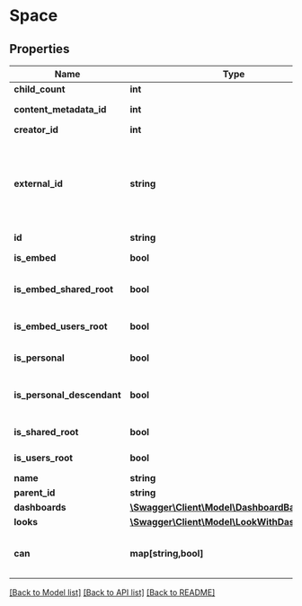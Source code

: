 # Space

## Properties
Name | Type | Description | Notes
------------ | ------------- | ------------- | -------------
**child_count** | **int** | Children Count | [optional] 
**content_metadata_id** | **int** | Id of content metadata | [optional] 
**creator_id** | **int** | User Id of Creator | [optional] 
**external_id** | **string** | Embedder&#39;s Id if this space was autogenerated as an embedding shared space via &#39;external_group_id&#39; in an SSO embed login | [optional] 
**id** | **string** | Unique Id | [optional] 
**is_embed** | **bool** | Space is an embed space | [optional] 
**is_embed_shared_root** | **bool** | Space is the root embed shared space | [optional] 
**is_embed_users_root** | **bool** | Space is the root embed users space | [optional] 
**is_personal** | **bool** | Space is a user&#39;s personal space | [optional] 
**is_personal_descendant** | **bool** | Space is descendant of a user&#39;s personal space | [optional] 
**is_shared_root** | **bool** | Space is the root shared space | [optional] 
**is_users_root** | **bool** | Space is the root user space | [optional] 
**name** | **string** | Unique Name | 
**parent_id** | **string** | Id of Parent | 
**dashboards** | [**\Swagger\Client\Model\DashboardBase[]**](DashboardBase.md) | Dashboards | [optional] 
**looks** | [**\Swagger\Client\Model\LookWithDashboards[]**](LookWithDashboards.md) | Looks | [optional] 
**can** | **map[string,bool]** | Operations the current user is able to perform on this object | [optional] 

[[Back to Model list]](../README.md#documentation-for-models) [[Back to API list]](../README.md#documentation-for-api-endpoints) [[Back to README]](../README.md)


